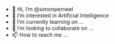 - 👋 Hi, I’m @simonperneel
- 👀 I’m interested in Artificial Intelligence
- 🌱 I’m currently learning on ...
- 💞️ I’m looking to collaborate on ...
- 📫 How to reach me ...

<!---
simonperneel/simonperneel is a ✨ special ✨ repository because its `README.md` (this file) appears on your GitHub profile.
You can click the Preview link to take a look at your changes.
--->
